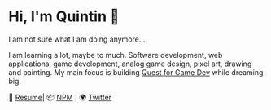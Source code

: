# Hi, I'm Quintin 👋

I am not sure what I am doing anymore...

I am learning a lot, maybe to much. Software development, web applications, game development, analog game design, pixel art, drawing and painting.
My main focus is building [Quest for Game Dev][q4gd] while dreaming big.

:page_facing_up: [Resume][resume]| :package: [NPM][npm] | :earth_africa: [Twitter][twitter]

[q4gd]: https://quintin.henn.gitlab.io/quest-for-game-dev/
[resume]: https://registry.jsonresume.org/skerwe
[npm]: https://www.npmjs.com/~skerwe
[twitter]: https://twitter.com/QuintinHenn

